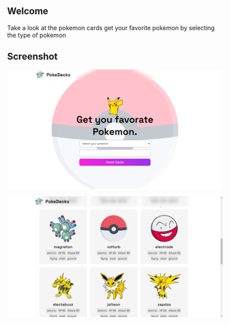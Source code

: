 ## Welcome

Take a look at the pokemon cards get your favorite pokemon by selecting the type of pokemon

## Screenshot

![Sample Images](./screenshot/Screenshot%202024-10-22%20152959.png)

![sample image](./screenshot/sample1.png)